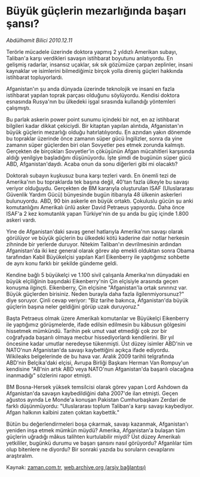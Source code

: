 # Büyük güçlerin  mezarlığında başarı şansı?

*Abdülhamit Bilici 2010.12.11*

<td class="columnist-detail">
<p>Terörle mücadele üzerinde doktora yapmış 2 yıldızlı Amerikan subayı, Taliban'a karşı verdikleri savaşın istihbarat boyutunu anlatıyordu. En gelişmiş radarlar, insansız uçaklar, sık sık gözümüze çarpan zeplinler, insani kaynaklar ve isimlerini bilmediğimiz birçok yolla direniş güçleri hakkında istihbarat topluyorlardı.</p>
<p>
<div id="haberMetinDiv">
<p>Afganistan'ın şu anda dünyada üzerinde teknolojik ve insani en fazla istihbarat yapılan toprak parçası olduğunu söylüyordu. Kendisi doktora esnasında Rusya'nın bu ülkedeki işgal sırasında kullandığı yöntemleri çalışmıştı.
<p>Bu parlak askerin power point sunumu içindeki bir not, en az istihbarat bilgileri kadar dikkat çekiciydi. Bir kitaptan yapılan alıntıda, Afganistan'ın büyük güçlerin mezarlığı olduğu hatırlatılıyordu. En azından yakın dönemde bu topraklar üzerinde önce zamanın süper gücü İngilizler, sonra da yine zamanın süper güçlerden biri olan Sovyetler pes etmek zorunda kalmıştı. Gerçekten de birçokları Sovyetler'in çöküşünün Afgan mücahitleri karşısında aldığı yenilgiye başladığını düşünüyordu. İşte şimdi de bugünün süper gücü ABD, Afganistan'daydı. Acaba onun da sonu diğerleri gibi mi olacaktı?
<p>Doktoralı subayın kuşkusuz buna karşı tezleri vardı. En önemli tezi de Amerika'nın bu topraklarda tek başına değil, 40'tan fazla ülkeyle bu savaşı veriyor olduğuydu. Gerçekten de BM kararıyla oluşturulan ISAF (Uluslararası Güvenlik Yardım Gücü) bünyesinde bugün itibarıyla 48 ülkenin askerleri bulunuyordu. ABD, 90 bin askerle en büyük ortaktı. Çokuluslu gücün şu anki komutanlığını Amerikalı ünlü asker David Petraeus yapıyordu. Daha önce ISAF'a 2 kez komutanlık yapan Türkiye'nin de şu anda bu güç içinde 1.800 askeri vardı.
<p>Yine de Afganistan'daki savaş genel hatlarıyla Amerika'nın savaşı olarak görülüyor ve büyük güçlerin bu ülkedeki kötü kaderine dair notlar herkesin zihninde bir yerlerde duruyor. Nitekim Taliban'ın devrilmesinin ardından Afganistan'da iki kez general olarak görev alıp emekli olduktan sonra Obama tarafından Kabil Büyükelçisi yapılan Karl Eikenberry ile yaptığımız sohbette de aynı konu farklı bir şekilde gündeme geldi.
<p>Kendine bağlı 5 büyükelçi ve 1.100 sivil çalışanla Amerika'nın dünyadaki en büyük elçiliğinin başındaki Eikenberry'nin Çin elçisiyle arasında geçen konuşma ilginçti. Eikenberry, Çin elçisine "Afganistan'la ortak sınırınız var. Büyük güçlerden birisiniz. Neden burayla daha fazla ilgilenmiyorsunuz?" diye soruyor. Çinli cevap veriyor: "Biz tarihe bakınca, Afganistan'da büyük güçlerin başına neler geldiğini görüp uzak duruyoruz."
<p>Başta Petraeus olmak üzere Amerikalı komutanlar ve Büyükelçi Eikenberry ile yaptığımız görüşmelerde, ifade edilsin edilmesin bu kâbusun gölgesini hissetmek mümkündü. Tarihin pek umut vaat etmediği çok zor bir coğrafyada başarılı olmaya mecbur hissediyorlardı kendilerini. Bir yıl öncesine kadar umutlar neredeyse tükenmişti. Üst düzey isimler ABD'nin ve NATO'nun Afganistan'da savaşı kaybettiğini açıkça ifade ediyordu. Wikileaks belgelerinde de bu hava var. Aralık 2009 tarihli telgrafında ABD'nin Belçika'daki elçisi, Avrupa Birliği Başkanı Herman Van Rompuy'un kendisine "AB'nin artık ABD veya NATO'nun Afganistan'da başarılı olacağına inanmadığı" sözlerini rapor etmişti.
<p>BM Bosna-Hersek yüksek temsilcisi olarak görev yapan Lord Ashdown da Afganistan'da savaşın kaybedildiğini daha 2007'de ilan etmişti. Geçen ağustos ayında Le Monde'a konuşan Pakistan Cumhurbaşkanı Zerdari de farklı düşünmüyordu: "Uluslararası toplum Taliban'a karşı savaşı kaybediyor. Afgan halkının kalbini zaten çoktan kaybettik."
<p>Bütün bu değerlendirmeleri boşa çıkarmak, savaşı kazanmak, Afganistan'ı yeniden inşa etmek mümkün müydü? Amerika, Afganistan'a bulaşan tüm güçlerin uğradığı mâkus talihten kurtulabilir miydi? Üst düzey Amerikalı yetkililer, bugünkü durumu ve başarı şansını nasıl görüyordu? Afganlılar tüm olup bitenlere ne diyordu? Bir sonraki yazıda bu soruların cevaplarını araştıralım. </p></p></p></p></p></p></p></p></div>
</p>
<a href="http://web.archive.org/web/20110108131435/mailto:a.bilici@zaman.com.tr">
</a></td>

Kaynak: [zaman.com.tr](http://zaman.com.tr/yazar.do?yazino=1063697), [web.archive.org (arşiv bağlantısı)](http://web.archive.org/web/20110108131435/http://zaman.com.tr:80/yazar.do?yazino=1063697)
